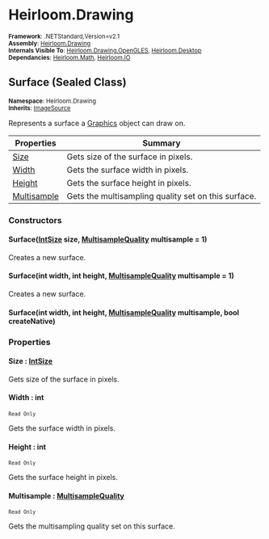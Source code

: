 # Heirloom.Drawing

<small>**Framework**: .NETStandard,Version=v2.1</small>  
<small>**Assembly**: [Heirloom.Drawing](../heirloom.drawing/heirloom.drawing.md)</small>  
<small>**Internals Visible To**: [Heirloom.Drawing.OpenGLES](../Heirloom.Drawing.OpenGLES/Heirloom.Drawing.OpenGLES.md), [Heirloom.Desktop](../Heirloom.Desktop/Heirloom.Desktop.md)</small>  
<small>**Dependancies**: [Heirloom.Math](../Heirloom.Math/Heirloom.Math.md), [Heirloom.IO](../Heirloom.IO/Heirloom.IO.md)</small>  

## Surface (Sealed Class)
<small>**Namespace**: Heirloom.Drawing</sub></small>  
<small>**Inherits**: [ImageSource](heirloom.drawing.imagesource.md)</small>  

Represents a surface a [Graphics](heirloom.drawing.graphics.md) object can draw on.

| Properties | Summary |
|------------|---------|
| [Size](#SIZ9C9392F9) | Gets size of the surface in pixels. |
| [Width](#WID68924896) | Gets the surface width in pixels. |
| [Height](#HEIE098AAEB) | Gets the surface height in pixels. |
| [Multisample](#MULD8F2787) | Gets the multisampling quality set on this surface. |

### Constructors

#### Surface([IntSize](../heirloom.math/heirloom.math.intsize.md) size, [MultisampleQuality](heirloom.drawing.multisamplequality.md) multisample = 1)

Creates a new surface.

#### Surface(int width, int height, [MultisampleQuality](heirloom.drawing.multisamplequality.md) multisample = 1)

Creates a new surface.

#### Surface(int width, int height, [MultisampleQuality](heirloom.drawing.multisamplequality.md) multisample, bool createNative)

### Properties

#### <a name="SIZ9C9392F9"></a>Size : [IntSize](../heirloom.math/heirloom.math.intsize.md)


Gets size of the surface in pixels.

#### <a name="WID68924896"></a>Width : int

<small>`Read Only`</small>

Gets the surface width in pixels.

#### <a name="HEIE098AAEB"></a>Height : int

<small>`Read Only`</small>

Gets the surface height in pixels.

#### <a name="MULD8F2787"></a>Multisample : [MultisampleQuality](heirloom.drawing.multisamplequality.md)

<small>`Read Only`</small>

Gets the multisampling quality set on this surface.

